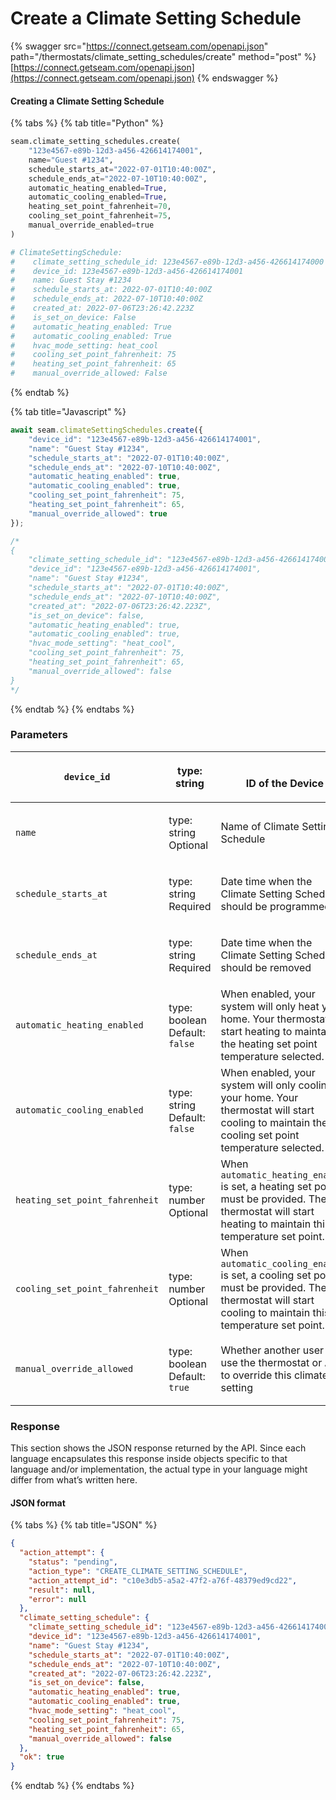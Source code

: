 # Create a Climate Setting Schedule

{% swagger src="https://connect.getseam.com/openapi.json" path="/thermostats/climate_setting_schedules/create" method="post" %}
[https://connect.getseam.com/openapi.json](https://connect.getseam.com/openapi.json)
{% endswagger %}

#### Creating a Climate Setting Schedule

{% tabs %}
{% tab title="Python" %}
```python
seam.climate_setting_schedules.create(
    "123e4567-e89b-12d3-a456-426614174001",
    name="Guest #1234",
    schedule_starts_at="2022-07-01T10:40:00Z",
    schedule_ends_at="2022-07-10T10:40:00Z",
    automatic_heating_enabled=True,
    automatic_cooling_enabled=True,
    heating_set_point_fahrenheit=70,
    cooling_set_point_fahrenheit=75,
    manual_override_enabled=true
)

# ClimateSettingSchedule:
#    climate_setting_schedule_id: 123e4567-e89b-12d3-a456-426614174000
#    device_id: 123e4567-e89b-12d3-a456-426614174001
#    name: Guest Stay #1234  
#    schedule_starts_at: 2022-07-01T10:40:00Z    
#    schedule_ends_at: 2022-07-10T10:40:00Z     
#    created_at: 2022-07-06T23:26:42.223Z      
#    is_set_on_device: False
#    automatic_heating_enabled: True
#    automatic_cooling_enabled: True  
#    hvac_mode_setting: heat_cool
#    cooling_set_point_fahrenheit: 75 
#    heating_set_point_fahrenheit: 65
#    manual_override_allowed: False
```
{% endtab %}

{% tab title="Javascript" %}
```javascript
await seam.climateSettingSchedules.create({
    "device_id": "123e4567-e89b-12d3-a456-426614174001",
    "name": "Guest Stay #1234",
    "schedule_starts_at": "2022-07-01T10:40:00Z",
    "schedule_ends_at": "2022-07-10T10:40:00Z",
    "automatic_heating_enabled": true,
    "automatic_cooling_enabled": true,
    "cooling_set_point_fahrenheit": 75,
    "heating_set_point_fahrenheit": 65,
    "manual_override_allowed": true
});

/*
{
    "climate_setting_schedule_id": "123e4567-e89b-12d3-a456-426614174000",
    "device_id": "123e4567-e89b-12d3-a456-426614174001",
    "name": "Guest Stay #1234",
    "schedule_starts_at": "2022-07-01T10:40:00Z",
    "schedule_ends_at": "2022-07-10T10:40:00Z",
    "created_at": "2022-07-06T23:26:42.223Z",
    "is_set_on_device": false,
    "automatic_heating_enabled": true,
    "automatic_cooling_enabled": true,
    "hvac_mode_setting": "heat_cool",
    "cooling_set_point_fahrenheit": 75,
    "heating_set_point_fahrenheit": 65,
    "manual_override_allowed": false
}
*/
```
{% endtab %}
{% endtabs %}

### Parameters

| `device_id`                    | type: string                                        | <p><br>ID of the Device</p>                                                                                                                              |
| ------------------------------ | --------------------------------------------------- | -------------------------------------------------------------------------------------------------------------------------------------------------------- |
| `name`                         | <p>type: string<br>Optional</p>                     | Name of Climate Setting Schedule                                                                                                                         |
| `schedule_starts_at`           | <p>type: string<br>Required</p>                     | Date time when the Climate Setting Schedule should be programmed                                                                                         |
| `schedule_ends_at`             | <p>type: string<br>Required</p>                     | Date time when the Climate Setting Schedule should be removed                                                                                            |
| `automatic_heating_enabled`    | <p>type: boolean<br>Default: <code>false</code></p> | When enabled, your system will only heat your home. Your thermostat will start heating to maintain the heating set point temperature selected.           |
| `automatic_cooling_enabled`    | <p>type: string<br>Default: <code>false</code></p>  | When enabled, your system will only cooling your home. Your thermostat will start cooling to maintain the cooling set point temperature selected.        |
| `heating_set_point_fahrenheit` | <p>type: number<br>Optional</p>                     | When `automatic_heating_enabled` is set, a heating set point must be provided. The thermostat will start heating to maintain this temperature set point. |
| `cooling_set_point_fahrenheit` | <p>type: number<br>Optional</p>                     | When `automatic_cooling_enabled` is set, a cooling set point must be provided. The thermostat will start cooling to maintain this temperature set point. |
| `manual_override_allowed`      | <p>type: boolean<br>Default: <code>true</code></p>  | Whether another user can use the thermostat or API to override this climate setting                                                                      |

### Response

This section shows the JSON response returned by the API. Since each language encapsulates this response inside objects specific to that language and/or implementation, the actual type in your language might differ from what’s written here.

#### JSON format

{% tabs %}
{% tab title="JSON" %}
```json
{
  "action_attempt": {
    "status": "pending",
    "action_type": "CREATE_CLIMATE_SETTING_SCHEDULE",
    "action_attempt_id": "c10e3db5-a5a2-47f2-a76f-48379ed9cd22",
    "result": null,
    "error": null
  },
  "climate_setting_schedule": {
    "climate_setting_schedule_id": "123e4567-e89b-12d3-a456-426614174000",
    "device_id": "123e4567-e89b-12d3-a456-426614174001",
    "name": "Guest Stay #1234",
    "schedule_starts_at": "2022-07-01T10:40:00Z",
    "schedule_ends_at": "2022-07-10T10:40:00Z",
    "created_at": "2022-07-06T23:26:42.223Z",
    "is_set_on_device": false,
    "automatic_heating_enabled": true,
    "automatic_cooling_enabled": true,
    "hvac_mode_setting": "heat_cool",
    "cooling_set_point_fahrenheit": 75,
    "heating_set_point_fahrenheit": 65,
    "manual_override_allowed": false
  },
  "ok": true
}
```
{% endtab %}
{% endtabs %}
